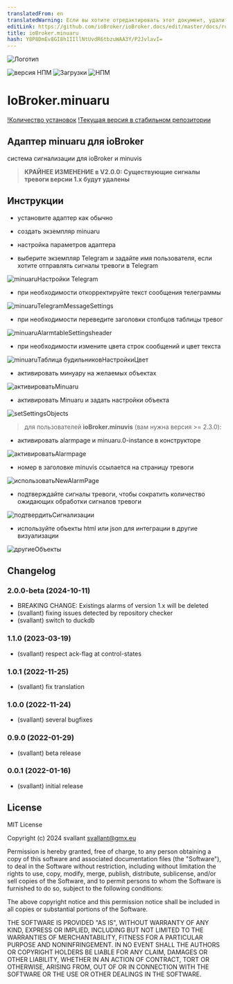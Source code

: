 ```yaml
---
translatedFrom: en
translatedWarning: Если вы хотите отредактировать этот документ, удалите поле «translationFrom», в противном случае этот документ будет снова автоматически переведен
editLink: https://github.com/ioBroker/ioBroker.docs/edit/master/docs/ru/adapterref/iobroker.minuaru/README.md
title: ioBroker.minuaru
hash: Y8P8DmEv8GI8h1IIllNtUvdR6tbzuWAA3Y/P2JvlavI=
---
```

![Логотип](../../../en/adapterref/iobroker.minuaru/admin/minuaru.png)

![версия НПМ](https://img.shields.io/npm/v/iobroker.minuaru.svg)
![Загрузки](https://img.shields.io/npm/dm/iobroker.minuaru.svg)
![НПМ](https://nodei.co/npm/iobroker.minuaru.png?downloads=true)

# IoBroker.minuaru
[!Количество установок](https://iobroker.live/badges/minuaru-installed.svg) [!Текущая версия в стабильном репозитории](https://iobroker.live/badges/minuaru-stable.svg)

## Адаптер minuaru для ioBroker
система сигнализации для ioBroker и minuvis

> **КРАЙНЕЕ ИЗМЕНЕНИЕ в V2.0.0: Существующие сигналы тревоги версии 1.x будут удалены**

## Инструкции
- установите адаптер как обычно
- создать экземпляр minuaru
- настройка параметров адаптера

- выберите экземпляр Telegram и задайте имя пользователя, если хотите отправлять сигналы тревоги в Telegram

![minuaruНастройки Telegram](https://user-images.githubusercontent.com/20790635/151257135-3b8e335f-9510-4531-9452-a982426011ab.png)

- при необходимости откорректируйте текст сообщения телеграммы

![minuaruTelegramMessageSettings](https://user-images.githubusercontent.com/20790635/151257507-b882a3ec-88b3-4c91-bc24-c774db30908f.png)

- при необходимости переведите заголовки столбцов таблицы тревог

![minuaruAlarmtableSettingsheader](https://user-images.githubusercontent.com/20790635/151255365-4613045d-c868-4e5e-b428-9077b7ae6f99.png)

- при необходимости измените цвета строк сообщений и цвет текста

![minuaruТаблица будильниковНастройкиЦвет](https://user-images.githubusercontent.com/20790635/151256690-ee9bead9-9277-4438-998b-c04d8c566124.png)

- активировать минуару на желаемых объектах

![активироватьMinuaru](https://user-images.githubusercontent.com/20790635/151258456-58e99565-8af5-4200-a1f0-c6c75f4351d2.png)

- активировать Minuaru и задать настройки объекта

![setSettingsObjects](https://user-images.githubusercontent.com/20790635/151258700-4d3ca8ca-5df0-4c3d-9638-968b97d788eb.png)

> для пользователей **ioBroker.minuvis** (вам нужна версия >= 2.3.0):

- активировать alarmpage и minuaru.0-instance в конструкторе

![активироватьAlarmpage](https://user-images.githubusercontent.com/20790635/151258040-6bb074e3-bd35-45b5-9888-5e826a7d3edc.png)

- номер в заголовке minuvis ссылается на страницу тревоги

![использоватьNewAlarmPage](https://user-images.githubusercontent.com/20790635/151259455-c8d5a676-027a-4651-813b-211ca2083fd9.png)

- подтверждайте сигналы тревоги, чтобы сократить количество ожидающих обработки сигналов тревоги

![подтвердитьСигнализации](https://user-images.githubusercontent.com/20790635/151259642-4daec6cf-35fa-4e68-9d92-0000c2d41c25.png)

- используйте объекты html или json для интеграции в другие визуализации

![другиеОбъекты](https://user-images.githubusercontent.com/20790635/151259992-61758c9c-e102-4f38-ae0e-931721d04a17.png)

## Changelog
### 2.0.0-beta (2024-10-11)
* BREAKING CHANGE: Existings alarms of version 1.x will be deleted
* (svallant) fixing issues detected by repository checker
* (svallant) switch to duckdb

### 1.1.0 (2023-03-19)
* (svallant) respect ack-flag at control-states

### 1.0.1 (2022-11-25)
* (svallant) fix translation

### 1.0.0 (2022-11-24)
* (svallant) several bugfixes

### 0.9.0 (2022-01-29)
* (svallant) beta release

### 0.0.1 (2022-01-16)
* (svallant) initial release

## License
MIT License

Copyright (c) 2024 svallant <svallant@gmx.eu>

Permission is hereby granted, free of charge, to any person obtaining a copy
of this software and associated documentation files (the "Software"), to deal
in the Software without restriction, including without limitation the rights
to use, copy, modify, merge, publish, distribute, sublicense, and/or sell
copies of the Software, and to permit persons to whom the Software is
furnished to do so, subject to the following conditions:

The above copyright notice and this permission notice shall be included in all
copies or substantial portions of the Software.

THE SOFTWARE IS PROVIDED "AS IS", WITHOUT WARRANTY OF ANY KIND, EXPRESS OR
IMPLIED, INCLUDING BUT NOT LIMITED TO THE WARRANTIES OF MERCHANTABILITY,
FITNESS FOR A PARTICULAR PURPOSE AND NONINFRINGEMENT. IN NO EVENT SHALL THE
AUTHORS OR COPYRIGHT HOLDERS BE LIABLE FOR ANY CLAIM, DAMAGES OR OTHER
LIABILITY, WHETHER IN AN ACTION OF CONTRACT, TORT OR OTHERWISE, ARISING FROM,
OUT OF OR IN CONNECTION WITH THE SOFTWARE OR THE USE OR OTHER DEALINGS IN THE
SOFTWARE.